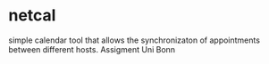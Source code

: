 netcal
======

simple calendar tool that allows the synchronizaton of appointments between different hosts. Assigment Uni Bonn
